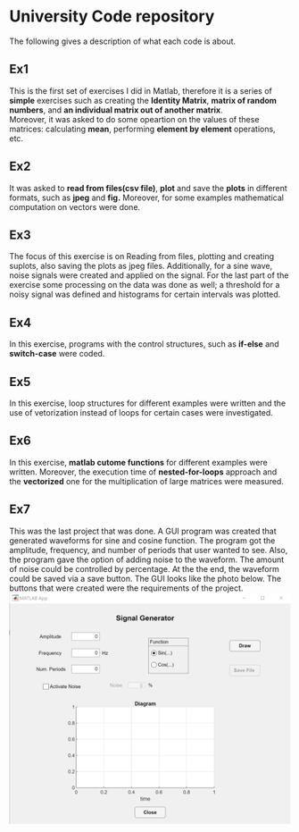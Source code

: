 # University Code repository 
The following gives a description of what each code is about.
## Ex1
This is the first set of exercises I did in Matlab, therefore it is a series of **simple** exercises such as creating the **Identity Matrix**, **matrix of random numbers**, and **an individual matrix out of another matrix**.  
Moreover, it was asked  to do some opeartion on the values of these matrices: 
calculating **mean**, performing **element by element** operations, etc.
## Ex2
It was asked to **read from files(csv file)**, **plot** and save the **plots** in different formats, such as **jpeg** and **fig.** Moreover, for some examples mathematical computation on vectors were done.
## Ex3
The focus of this exercise is on Reading from files, plotting and creating suplots, also saving the plots as jpeg files. Additionally, for a sine wave, noise signals were created and applied on the signal. For the last part of the exercise some processing on the data was done as well; a threshold for a noisy signal was defined and histograms for certain intervals was plotted. 
## Ex4
In this exercise, programs with the control structures, such as **if-else** and **switch-case** were coded. 
## Ex5
In this exercise, loop structures for different examples were written and the use of vetorization instead of loops for certain cases were investigated.
## Ex6
In this exercise, **matlab cutome functions** for different examples were written. Moreover, the execution time of **nested-for-loops** approach and the **vectorized** one for the multiplication of large matrices were measured. 
## Ex7
This was the last project that was done. A GUI program was created that generated waveforms for sine and cosine function. The program got the amplitude, frequency, and number of periods that user wanted to see. Also, the program gave the option of adding noise to the waveform. The amount of noise could be controlled by percentage. At the the end, the waveform could be saved via a save button. The GUI looks like the photo below. The buttons that were created were the requirements of the project.
![alt text](https://github.com/Roxa-na/matlabProjects/blob/main/universityCodes/Ex7/Screenshot%202022-10-20%20221014.png)
